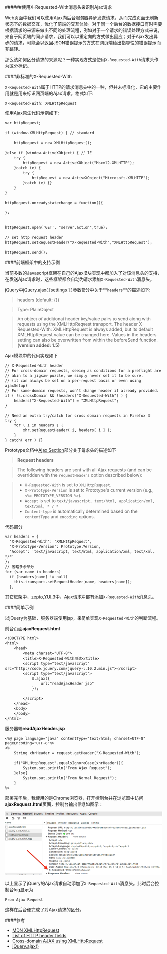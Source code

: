 ######使用X-Requested-With消息头来识别Ajax请求

Web页面中我们可以使用Ajax向后台服务器异步发送请求，从而完成页面无刷新状态下的数据交互，优化了前端的交互体验。对于同一个后台的数据接口有时需要根据请求的来源来做出不同的处理流程，例如对于一个请求的错误处理方式来说，来自于网页端的同步请求，我们可以以重定向的方式做出回应；对于Ajax发出异步的请求，可能会以返回JSON错误提示的方式在网页端给出指导性的错误提示而非跳转。

那么该如何区分请求的来源呢？一种实现方式是使用`X-Requested-With`请求头作为区分标记。

####非标准的X-Requested-With

`X-Requested-With`属于HTTP的请求消息头中的一种，但并未标准化，它的主要作用就是用来标识网页端的Ajax请求。格式如下:

	X-Requested-With: XMLHttpRequest
	
使用Ajax原生代码示例如下:

	var httpRequest;	
	
	if (window.XMLHttpRequest) { // standard
      
    	httpRequest = new XMLHttpRequest();
      
    }else if (window.ActiveXObject) { // IE
	    try {
        	httpRequest = new ActiveXObject("Msxml2.XMLHTTP");
    	}catch (e) {
	        try {
	        	httpRequest = new ActiveXObject("Microsoft.XMLHTTP");
        	}catch (e) {}
    	}
    }
    
    httpRequest.onreadystatechange = function(){
    
    };
    
    
    httpRequest.open('GET', "server.action",true);
    
    // set http request header
    httpRequest.setRequestHeader("X-Requested-With","XMLHttpRequest");
    
    httpRequest.send();

####前端框架中的支持示例

当前多数的Javascript框架在自己的Ajax模块实现中都加入了对该消息头的支持，在发送Ajax请求时，这些框架都会自动为请求添加`X-Requested-With`消息头。

jQuery中[jQuery.ajax( [settings ] )](http://api.jquery.com/jQuery.ajax/#jQuery-ajax-settings)参数部分中关于**`headers`**的描述如下:
>headers (default: {})

>Type: PlainObject

>An object of additional header key/value pairs to send along with requests using 
>the XMLHttpRequest transport. The header X-Requested-With: XMLHttpRequest is 
>always added, but its default XMLHttpRequest value can be changed here. Values 
>in the headers setting can also be overwritten from within the beforeSend 
>function. **(version added: 1.5)**

Ajax模块中的代码实现如下
	
	// X-Requested-With header
	// For cross-domain requests, seeing as conditions for a preflight are
	// akin to a jigsaw puzzle, we simply never set it to be sure.
	// (it can always be set on a per-request basis or even using ajaxSetup)
	// For same-domain requests, won't change header if already provided.
	if ( !s.crossDomain && !headers["X-Requested-With"] ) {
		headers["X-Requested-With"] = "XMLHttpRequest";
	}

	// Need an extra try/catch for cross domain requests in Firefox 3
	try {
		for ( i in headers ) {
			xhr.setRequestHeader( i, headers[ i ] );
		}
	} catch( err ) {}
Prototype文档中[Ajax Section](http://api.prototypejs.org/ajax/)部分关于请求头的描述如下

>**Request headers**

>The following headers are sent with all Ajax requests (and can be overridden with the 
>`requestHeaders` option described below):

>+ `X-Requested-With` is set to `XMLHttpRequest`.
>+ `X-Prototype-Version` is set to Prototype's current version (e.g.,` <%= PROTOTYPE_VERSION %>`).
>+ `Accept` is set to `text/javascript, text/html, application/xml, text/xml, * / *`
>+ `Content-type` is automatically determined based on the `contentType` and `encoding` options.

代码部分

	var headers = {
      'X-Requested-With': 'XMLHttpRequest',
      'X-Prototype-Version': Prototype.Version,
      'Accept': 'text/javascript, text/html, application/xml, text/xml, */*'
    };
   	// 省略多余部分
    for (var name in headers)
      if (headers[name] != null)
        this.transport.setRequestHeader(name, headers[name]);
	  },
	  
其它框架中，[zepto](https://github.com/madrobby/zepto/blob/master/src/ajax.js),[YUI 3](https://github.com/yui/yui3/blob/master/src/io/js/io-base.js)中，Ajax请求中都有添加`X-Requested-With`消息头。

####简单示例

以jQuery为基础，服务器端使用jsp，来简单实现`X-Requested-With`的判断流程。

前台页面**ajaxRequest.html**

	<!DOCTYPE html>
	<html>
		<head>
			<meta charset="UTF-8">
			<title>X-Requested-With测试</title>	
			<script type="text/javascript" src="http://code.jquery.com/jquery-1.10.2.min.js"></script>
			<script type="text/javascript">			
				$.ajax({
					url:"readAjaxHeader.jsp"					
				});	
		
			</script>
		</head>
		<body>
		</body>
	</html>

服务器端**readAjaxHeader.jsp**

	<%@ page language="java" contentType="text/html; charset=UTF-8" pageEncoding="UTF-8"%>
	<%
		String xhrHeader = request.getHeader("X-Requested-With");
	
		if("XMLHttpRequest".equalsIgnoreCase(xhrHeader)){
			System.out.println("From Ajax Request");	
		}else{
			System.out.println("From Normal Request");
		}
	%>
	
部署完毕后，我使用的是Chrome浏览器，打开控制台并在浏览器中访问**ajaxRequest.html**页面，控制台输出信息如图示：

![request](1.png)

以上显示了jQuery的Ajax请求自动添加了`X-Requested-With`消息头。此时后台控制台log显示为

	From Ajax Request
	
这样在后台便完成了对Ajax请求的区分。

####参考

+ [MDN XMLHttpRequest](https://developer.mozilla.org/en-US/docs/Web/API/XMLHttpRequest)
+ [List of HTTP header fields](1)
+ [Cross-domain AJAX using XMLHttpRequest](2)
+ [jQuery.ajax()](http://api.jquery.com/jQuery.ajax/)

[1]: http://en.wikipedia.org/wiki/List_of_HTTP_header_fields
[2]: http://www.codeotaku.com/journal/2011-05/cross-domain-ajax/index
